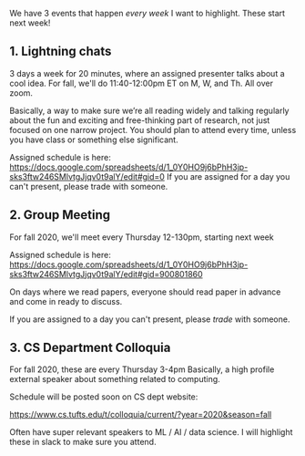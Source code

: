 
We have 3 events that happen *every week* I want to highlight. These start next week!

## 1. Lightning chats

3 days a week for 20 minutes, where an assigned presenter talks about a cool idea.
For fall, we'll do 11:40-12:00pm ET on M, W, and Th. All over zoom.

Basically, a way to make sure we’re all reading widely and talking regularly about the fun and exciting and free-thinking part of research, not just focused on one narrow project.
You should plan to attend every time, unless you have class or something else significant.

Assigned schedule is here:
https://docs.google.com/spreadsheets/d/1_0Y0HO9j6bPhH3jp-sks3ftw246SMlvtgJjqv0t9alY/edit#gid=0
If you are assigned for a day you can't present, please trade with someone.

## 2. Group Meeting

For fall 2020, we'll meet every Thursday 12-130pm, starting next week

Assigned schedule is here:
https://docs.google.com/spreadsheets/d/1_0Y0HO9j6bPhH3jp-sks3ftw246SMlvtgJjqv0t9alY/edit#gid=900801860

On days where we read papers, everyone should read paper in advance and come in ready to discuss.

If you are assigned to a day you can't present, please *trade* with someone.

## 3. CS Department Colloquia

For fall 2020, these are every Thursday 3-4pm
Basically, a high profile external speaker about something related to computing.

Schedule will be posted soon on CS dept website:

https://www.cs.tufts.edu/t/colloquia/current/?year=2020&season=fall

Often have super relevant speakers to ML / AI / data science. I will highlight these in slack to make sure you attend.


